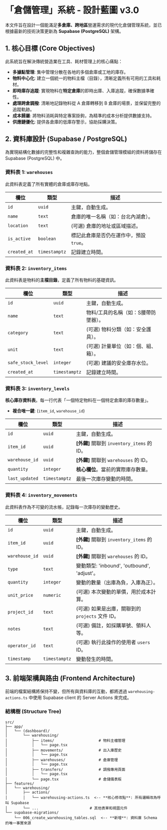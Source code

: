
# 「倉儲管理」系統 - 設計藍圖 v3.0

本文件旨在設計一個能滿足**多倉庫、跨地區**營運需求的現代化倉儲管理系統，並已根據最新的技術決策更新為 **Supabase (PostgreSQL)** 架構。

## 1. 核心目標 (Core Objectives)

此系統旨在解決傳統營造業在工具、耗材管理上的核心痛點：
- **多據點管理**: 集中管理分散在各地的多個倉庫或工地的庫存。
- **物料中心化**: 建立一個統一的物料主檔（目錄），清晰定義所有可用的工具和耗材。
- **即時庫存追蹤**: 實現物料在**特定倉庫**的即時出庫、入庫追蹤，確保數據準確性。
- **處理跨倉調撥**: 清晰地記錄物料從 A 倉庫轉移到 B 倉庫的場景，並保留完整的追蹤軌跡。
- **成本歸屬**: 將物料消耗與特定專案掛鉤，為精準的成本分析提供數據支持。
- **供應鏈優化**: 提供各倉庫的低庫存警示，協助採購決策。

## 2. 資料庫設計 (Supabase / PostgreSQL)

為實現結構化數據的完整性和複雜查詢的能力，整個倉儲管理模組的資料將儲存在 Supabase (PostgreSQL) 中。

### 資料表 1: `warehouses`
此資料表定義了所有實體的倉庫或庫存地點。

| 欄位         | 類型      | 描述                                |
|--------------|-----------|-------------------------------------|
| `id`         | `uuid`    | 主鍵，自動生成。                    |
| `name`       | `text`    | 倉庫的唯一名稱（如：台北內湖倉）。|
| `location`   | `text`    | (可選) 倉庫的地址或區域描述。       |
| `is_active`  | `boolean` | 標記此倉庫是否仍在運作中，預設 `true`。 |
| `created_at` | `timestamptz` | 記錄建立時間。                  |


### 資料表 2: `inventory_items`
此資料表是物料的**主檔目錄**，定義了所有物料的基礎資訊。

| 欄位             | 類型      | 描述                                       |
|------------------|-----------|--------------------------------------------|
| `id`             | `uuid`    | 主鍵，自動生成。                           |
| `name`           | `text`    | 物料/工具的名稱（如：S腰帶防墜器）。     |
| `category`       | `text`    | (可選) 物料分類（如：安全護具）。        |
| `unit`           | `text`    | (可選) 計量單位（如：個、組、箱）。        |
| `safe_stock_level`| `integer`| (可選) 建議的安全庫存水位。            |
| `created_at`     | `timestamptz` | 記錄建立時間。                       |


### 資料表 3: `inventory_levels`
**核心庫存資料表**。每一行代表「一個特定物料在一個特定倉庫的庫存數量」。

- **複合唯一鍵**: (`item_id`, `warehouse_id`)

| 欄位          | 類型      | 描述                                      |
|---------------|-----------|-------------------------------------------|
| `id`          | `uuid`    | 主鍵，自動生成。                          |
| `item_id`     | `uuid`    | **[外鍵]** 關聯到 `inventory_items` 的 ID。 |
| `warehouse_id`| `uuid`    | **[外鍵]** 關聯到 `warehouses` 的 ID。      |
| `quantity`    | `integer` | **核心欄位**。當前的實際庫存數量。      |
| `last_updated`| `timestamptz`| 最後一次庫存變動的時間。              |


### 資料表 4: `inventory_movements`
此資料表作為不可變的流水帳，記錄每一次庫存的變動歷史。

| 欄位         | 類型      | 描述                                                       |
|--------------|-----------|------------------------------------------------------------|
| `id`         | `uuid`    | 主鍵，自動生成。                                           |
| `item_id`    | `uuid`    | **[外鍵]** 關聯到 `inventory_items` 的 ID。              |
| `warehouse_id`| `uuid`  | **[外鍵]** 關聯到 `warehouses` 的 ID。                 |
| `type`       | `text`    | 變動類型: 'inbound', 'outbound', 'adjust'。                |
| `quantity`   | `integer` | 變動的數量（出庫為負，入庫為正）。                         |
| `unit_price` | `numeric` | (可選) 本次變動的單價，用於成本計算。                    |
| `project_id` | `text`    | (可選) 如果是出庫，關聯到的 `projects` 文件 ID。        |
| `notes`      | `text`    | (可選) 備註，如採購單號、領料人等。                        |
| `operator_id`| `text`    | (可選) 執行此操作的使用者 `users` ID。                 |
| `timestamp`  | `timestamptz` | 變動發生的時間。                                       |


## 3. 前端架構與路由 (Frontend Architecture)

前端的檔案結構將保持不變，但所有與資料庫的互動，都將透過 `warehousing-actions.ts` 中使用 Supabase client 的 Server Actions 來完成。

### 結構樹 (Structure Tree)
```
src/
├── app/
│   └── (dashboard)/
│       └── warehousing/              
│           ├── items/                    # 物料主檔管理
│           │   └── page.tsx
│           ├── movements/                # 出入庫歷史
│           │   └── page.tsx
│           ├── warehouses/               # 倉庫管理
│           │   └── page.tsx
│           ├── transfers/                # 調撥專用頁面
│           │   └── page.tsx
│           └── page.tsx                  # 倉儲儀表板
├── features/
│   └── warehousing/                
│       ├── actions/
│       │   └── warehousing-actions.ts  <-- **核心修改點**: 所有邏輯改為呼叫 Supabase
│       └── ...                       # 其他表單和視圖元件
└── supabase-migrations/
    └── 006_create_warehousing_tables.sql  <-- **新增**: 資料庫 Schema 的唯一事實來源
```
